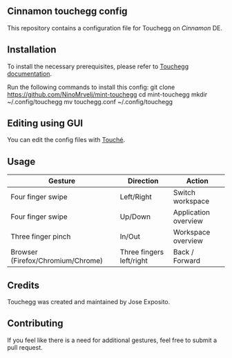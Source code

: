 ## **Cinnamon touchegg config**
This repository contains a configuration file for Touchegg on *Cinnamon* DE. 
## **Installation**
To install the necessary prerequisites, please refer to [Touchegg documentation](https://github.com/JoseExposito/touchegg). 

Run the following commands to install this config:
    git clone https://github.com/NinoMrvelj/mint-touchegg
    cd mint-touchegg
    mkdir ~/.config/touchegg
    mv touchegg.conf ~/.config/touchegg

## **Editing using GUI**
You can edit the config files with [Touché](https://github.com/JoseExposito/touche).

## **Usage**

| Gesture      | Direction |  Action |
| ----------- | ----------- | ----------- |
| Four finger swipe     | Left/Right       | Switch workspace       |
| Four finger swipe   | Up/Down        |  Application overview       |
| Three finger pinch   | In/Out        |  Workspace overview       |
| Browser (Firefox/Chromium/Chrome)  | Three fingers left/right       |  Back / Forward       |

## **Credits**

Touchegg was created and maintained by Jose Exposito. 

## **Contributing**

If you feel like there is a need for additional gestures, feel free to submit a pull request.